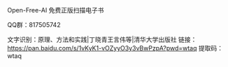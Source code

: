 Open-Free-AI
免费正版扫描电子书

QQ群：817505742


文字识别：原理、方法和实践|丁晓青王言伟等|清华大学出版社
链接：https://pan.baidu.com/s/1vKyK1-vOZyyO3y3vBwPzpA?pwd=wtaq 
提取码：wtaq

